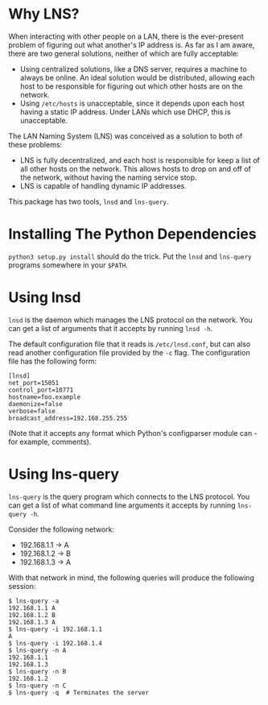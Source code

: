 # Why LNS?

When interacting with other people on a LAN, there is the ever-present problem of
figuring out what another's IP address is. As far as I am aware, there are two 
general solutions, neither of which are fully acceptable:

- Using centralized solutions, like a DNS server, requires a machine to always be
  online. An ideal solution would be distributed, allowing each host to be
  responsible for figuring out which other hosts are on the network.
- Using `/etc/hosts` is unacceptable, since it depends upon each host having a
  static IP address. Under LANs which use DHCP, this is unacceptable.

The LAN Naming System (LNS) was conceived as a solution to both of these problems:

 - LNS is fully decentralized, and each host is responsible for keep a list of
   all other hosts on the network. This allows hosts to drop on and off of the
   network, without having the naming service stop.
 - LNS is capable of handling dynamic IP addresses.

This package has two tools, `lnsd` and `lns-query`.

# Installing The Python Dependencies

`python3 setup.py install` should do the trick. Put the `lnsd` and `lns-query`
programs somewhere in your `$PATH`.

# Using lnsd

`lnsd` is the daemon which manages the LNS protocol on the network. You can get
a list of arguments that it accepts by running `lnsd -h`.

The default configuration file that it reads is `/etc/lnsd.conf`, but can also read
another configuration file provided by the `-c` flag. The configuration file has
the following form:

    [lnsd]
    net_port=15051
    control_port=10771
    hostname=foo.example
    daemonize=false
    verbose=false
    broadcast_address=192.168.255.255

(Note that it accepts any format which Python's configparser module can - for example,
comments).

# Using lns-query

`lns-query` is the query program which connects to the LNS protocol. You can get
a list of what command line arguments it accepts by running `lns-query -h`.

Consider the following network:

- 192.168.1.1 -> A
- 192.168.1.2 -> B
- 192.168.1.3 -> A

With that network in mind, the following queries will produce the following session:

    $ lns-query -a
    192.168.1.1 A
    192.168.1.2 B
    192.168.1.3 A
    $ lns-query -i 192.168.1.1
    A
    $ lns-query -i 192.168.1.4
    $ lns-query -n A
    192.168.1.1
    192.168.1.3
    $ lns-query -n B
    192.168.1.2
    $ lns-query -n C
    $ lns-query -q  # Terminates the server
